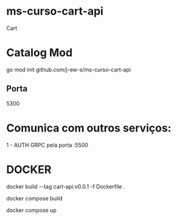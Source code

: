 # ms-curso-cart-api
Cart

# Catalog Mod
go mod init github.com/j-ew-s/ms-curso-cart-api

## Porta
5300

# Comunica com outros serviços:

1 - AUTH GRPC   pela porta :5500 


# DOCKER 

docker build --tag cart-api:v0.0.1 -f Dockerfile   .

docker compose build

docker compose up


